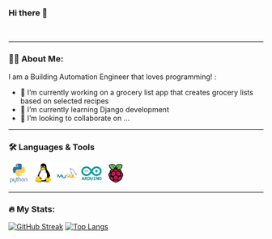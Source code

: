 ### Hi there 👋

<img src="https://komarev.com/ghpvc/?username=coryt414&style=flat-square&color=blue" alt=""/>

---

### 👨‍💻 About Me:
I am a Building Automation Engineer that loves programming!
:

- 🔭 I’m currently working on a grocery list app that creates grocery lists based on selected recipes
- 🌱 I’m currently learning Django development
- 👯 I’m looking to collaborate on ...

---
### 🛠️ Languages & Tools

<div>
  <img src="https://github.com/devicons/devicon/blob/master/icons/python/python-original-wordmark.svg" title="Python" alt="Python" width="40" height="40"/>&nbsp;
  <img src="https://github.com/devicons/devicon/blob/master/icons/linux/linux-original.svg" title="Linux" alt="Linux" width="40" height="40"/>&nbsp;
  <img src="https://github.com/devicons/devicon/blob/master/icons/mysql/mysql-original-wordmark.svg" title="MySQL" alt="MySQL" width="40" height="40"/>&nbsp;
  <img src="https://github.com/devicons/devicon/blob/master/icons/arduino/arduino-original-wordmark.svg" title="Arduino" alt="Arduino" width="40" height="40"/>&nbsp;
  <img src="https://github.com/devicons/devicon/blob/master/icons/raspberrypi/raspberrypi-original.svg" title="Raspberry Pi" alt="Raspberry Pi" width="40" height="40"/>&nbsp;
</div>

---

### 🔥 My Stats:

[![GitHub Streak](http://github-readme-streak-stats.herokuapp.com?user=coryt414&theme=dark&background=000000)](https://git.io/streak-stats)
[![Top Langs](https://github-readme-stats.vercel.app/api/top-langs/?username=coryt414&layout=compact&theme=vision-friendly-dark)](https://github.com/anuraghazra/github-readme-stats)
